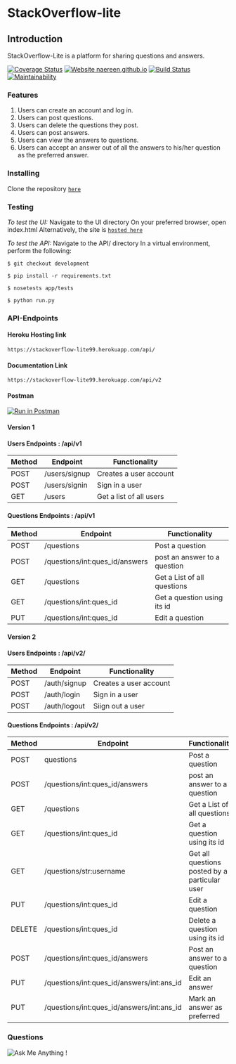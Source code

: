 # StackOverflow-lite

## Introduction

StackOverflow-Lite is a platform for sharing questions and answers.

[![Coverage Status](https://coveralls.io/repos/github/rickynyairo/StackOverflow-lite/badge.svg?branch=development)](https://coveralls.io/github/rickynyairo/StackOverflow-lite?branch=development)
[![Website naereen.github.io](https://img.shields.io/website-up-down-green-red/https/naereen.github.io.svg)](https://rickynyairo.github.io/StackOverflow-lite/)
[![Build Status](https://travis-ci.org/rickynyairo/StackOverflow-lite.svg?branch=development)](https://travis-ci.org/rickynyairo/StackOverflow-lite)
[![Maintainability](https://api.codeclimate.com/v1/badges/13a7eb6d1036b235a820/maintainability)](https://codeclimate.com/github/rickynyairo/StackOverflow-lite/maintainability)

### Features

1. Users can create an account and log in.
2. Users can post questions.
3. Users can delete the questions they post.
4. Users can post answers.
5. Users can view the answers to questions.
6. Users can accept an answer out of all the answers to his/her question as the preferred answer.

### Installing

Clone the repository [```here```](https://github.com/rickynyairo/StackOverflow-lite/)

### Testing

*To test the UI:*
Navigate to the UI directory
On your preferred browser, open index.html
Alternatively, the site is [```hosted here```](https://rickynyairo.github.io/StackOverflow-lite/)

*To test the API:*
Navigate to the API/ directory
In a virtual environment, perform the following:

```$ git checkout development```

```$ pip install -r requirements.txt```

```$ nosetests app/tests```

```$ python run.py```

### API-Endpoints

#### Heroku Hosting link

```https://stackoverflow-lite99.herokuapp.com/api/```

#### Documentation Link

```https://stackoverflow-lite99.herokuapp.com/api/v2```

#### Postman

[![Run in Postman](https://run.pstmn.io/button.svg)](https://app.getpostman.com/run-collection/479da9f494c39acebfd6)

#### Version 1

#### Users Endpoints : /api/v1

Method | Endpoint | Functionality
--- | --- | ---
POST | /users/signup | Creates a user account
POST | /users/signin | Sign in a user
GET | /users | Get a list of all users

#### Questions Endpoints : /api/v1

Method | Endpoint | Functionality
--- | --- | ---
POST | /questions | Post a question
POST | /questions/int:ques_id/answers | post an answer to a question
GET | /questions | Get a List of all questions
GET | /questions/int:ques_id | Get a question using its id
PUT | /questions/int:ques_id | Edit a question

#### Version 2

#### Users Endpoints : /api/v2/

Method | Endpoint | Functionality
--- | --- | ---
POST | /auth/signup | Creates a user account
POST | /auth/login | Sign in a user
POST | /auth/logout | Siign out a user

#### Questions Endpoints : /api/v2/

Method | Endpoint | Functionality
--- | --- | ---
POST | questions | Post a question
POST | /questions/int:ques_id/answers | post an answer to a question
GET | /questions | Get a List of all questions
GET | /questions/int:ques_id | Get a question using its id
GET | /questions/str:username | Get all questions posted by a particular user
PUT | /questions/int:ques_id | Edit a question
DELETE | /questions/int:ques_id | Delete a question using its id
POST | /questions/int:ques_id/answers | Post an answer to a question
PUT | /questions/int:ques_id/answers/int:ans_id | Edit an answer
PUT | /questions/int:ques_id/answers/int:ans_id | Mark an answer as preferred

### Questions

![Ask Me Anything !](https://img.shields.io/badge/Ask%20me-anything-1abc9c.svg)
